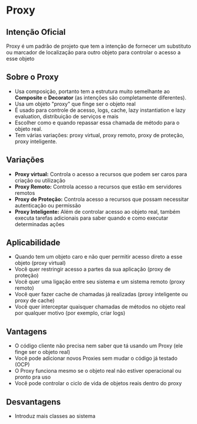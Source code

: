 # Proxy 

## Intenção Oficial

Proxy é um padrão de projeto que tem a intenção de fornecer um substituto ou marcador de localização para outro objeto para controlar o acesso a esse objeto

## Sobre o Proxy

- Usa composição, portanto tem a estrutura muito semelhante ao **Composite** e **Decorator** (as intenções são completamente diferentes).
- Usa um objeto "proxy" que finge ser o objeto real
- É usado para controle de acesso, logs, cache, lazy instantiation e lazy evaluation, distribuição de serviços e mais
- Escolher como e quando repassar essa chamada de método para o objeto real.
- Tem várias variações: proxy virtual, proxy remoto, proxy de proteção, proxy inteligente.

## Variações

- **Proxy virtual:** Controla o acesso a recursos que podem ser caros para criação ou utilização
- **Proxy Remoto:** Controla acesso a recursos que estão em servidores remotos
- **Proxy de Proteção:** Controla acesso a recursos que possam necessitar autenticação ou permissão
- **Proxy Inteligente:** Além de controlar acesso ao objeto real, também executa tarefas adicionais para saber quando e como executar determinadas ações 

## Aplicabilidade

- Quando tem um objeto caro e não quer permitir acesso direto a esse objeto (proxy virtual)
- Você quer restringir acesso a partes da sua aplicação (proxy de proteção)
- Você quer uma ligação entre seu sistema e um sistema remoto (proxy remoto)
- Você quer fazer cache de chamadas já realizadas (proxy inteligente ou proxy de cache)
- Você quer interceptar quaisquer chamadas de métodos no objeto real por qualquer motivo (por exemplo, criar logs)

## Vantagens

- O código cliente não precisa nem saber que tá usando um Proxy (ele finge ser o objeto real)
- Você pode adicionar novos Proxies sem mudar o código já testado (OCP)
- O Proxy funciona mesmo se o objeto real não estiver operacional ou pronto pra uso
- Você pode controlar o ciclo de vida de objetos reais dentro do proxy

## Desvantagens

- Introduz mais classes ao sistema 